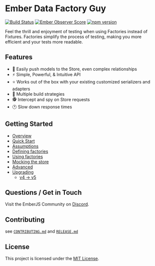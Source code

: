 # Ember Data Factory Guy

[![Build Status](https://github.com/adopted-ember-addons/ember-data-factory-guy/actions/workflows/ci.yml/badge.svg)](https://github.com/adopted-ember-addons/ember-data-factory-guy/actions/workflows/ci.yml) [![Ember Observer Score](http://emberobserver.com/badges/ember-data-factory-guy.svg)](http://emberobserver.com/addons/ember-data-factory-guy) [![npm version](https://badge.fury.io/js/ember-data-factory-guy.svg)](http://badge.fury.io/js/ember-data-factory-guy)

Feel the thrill and enjoyment of testing when using Factories instead of Fixtures.
Factories simplify the process of testing, making you more efficient and your tests more readable.

## Features

- 🚀 Easily push models to the Store, even complex relationships
- ⚡️️ Simple, Powerful, & Intuitive API
- ⭐ Works out of the box with your existing customized serializers and adapters
- 💎 Multiple build strategies
- 🕵️ Intercept and spy on Store requests
- 🕐 Slow down response times

## Getting Started

- [Overview](https://adopted-ember-addons.github.io/ember-data-factory-guy/#/overview)
- [Quick Start](https://adopted-ember-addons.github.io/ember-data-factory-guy/#/quick-start)
- [Assumptions](https://adopted-ember-addons.github.io/ember-data-factory-guy/#/assumptions)
- [Defining factories](https://adopted-ember-addons.github.io/ember-data-factory-guy/#/defining-factories)
- [Using factories](https://adopted-ember-addons.github.io/ember-data-factory-guy/#/using-factories)
- [Mocking the store](https://adopted-ember-addons.github.io/ember-data-factory-guy/#/using-mock-methods)
- [Advanced](https://adopted-ember-addons.github.io/ember-data-factory-guy/#/advanced)
- [Upgrading](https://adopted-ember-addons.github.io/ember-data-factory-guy/#/upgrading)
  - [v4 -> v5](https://adopted-ember-addons.github.io/ember-data-factory-guy/#/upgrading?id=v4-gt-v5)

## Questions / Get in Touch

Visit the EmberJS Community on [Discord](https://discord.com/channels/480462759797063690/483601670685720591).

## Contributing

see [`CONTRIBUTING.md`](CONTRIBUTING.md) and [`RELEASE.md`](RELEASE.md)

## License

This project is licensed under the [MIT License](LICENSE).
